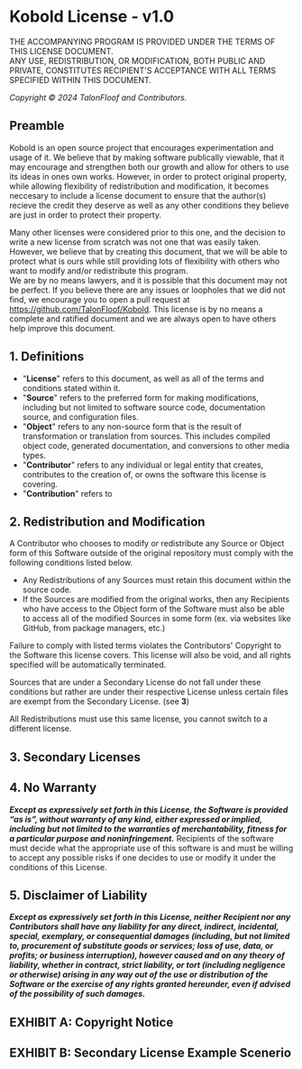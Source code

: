 # Kobold License - v1.0

THE ACCOMPANYING PROGRAM IS PROVIDED UNDER THE TERMS OF THIS LICENSE DOCUMENT.  
ANY USE, REDISTRIBUTION, OR MODIFICATION, BOTH PUBLIC AND PRIVATE, CONSTITUTES RECIPIENT'S ACCEPTANCE WITH ALL TERMS SPECIFIED WITHIN THIS DOCUMENT.

*Copyright © 2024 TalonFloof and Contributors.*

## Preamble

Kobold is an open source project that encourages experimentation and usage of it. We believe that by making software publically viewable, that it may encourage and strengthen both our growth and allow for others to use its ideas in ones own works. However, in order to protect original property, while allowing flexibility of redistribution and modification, it becomes neccesary to include a license document to ensure that the author(s) recieve the credit they deserve as well as any other conditions they believe are just in order to protect their property.

Many other licenses were considered prior to this one, and the decision to write a new license from scratch was not one that was easily taken. However, we believe that by creating this document, that we will be able to protect what is ours while still providing lots of flexibility with others who want to modify and/or redistribute this program.  
We are by no means lawyers, and it is possible that this document may not be perfect. If you believe there are any issues or loopholes that we did not find, we encourage you to open a pull request at https://github.com/TalonFloof/Kobold. This license is by no means a complete and ratified document and we are always open to have others help improve this document.

## 1. Definitions

- "**License**" refers to this document, as well as all of the terms and conditions stated within it.
- "**Source**" refers to the preferred form for making modifications, including but not limited to software source code, documentation source, and configuration files.
- "**Object**" refers to any non-source form that is the result of transformation or translation from sources. This includes compiled object code, generated documentation, and conversions to other media types.
- "**Contributor**" refers to any individual or legal entity that creates, contributes to the creation of, or owns the software this license is covering.
- "**Contribution**" refers to 

## 2. Redistribution and Modification

A Contributor who chooses to modify or redistribute any Source or Object form of this Software outside of the original repository must comply with the following conditions listed below.

- Any Redistributions of any Sources must retain this document within the source code.
- If the Sources are modified from the original works, then any Recipients who have access to the Object form of the Software must also be able to access all of the modified Sources in some form (ex. via websites like GitHub, from package managers, etc.)

Failure to comply with listed terms violates the Contributors' Copyright to the Software this license covers. This license will also be void, and all rights specified will be automatically terminated.

Sources that are under a Secondary License do not fall under these conditions but rather are under their respective License unless certain files are exempt from the Secondary License. (see **3**)

All Redistributions must use this same license, you cannot switch to a different license.

## 3. Secondary Licenses

## 4. No Warranty
***Except as expressively set forth in this License, the Software is provided “as is”, without warranty of any kind, either expressed or implied, including but not limited to the warranties of merchantability, fitness for a particular purpose and noninfringement.*** Recipients of the software must decide what the appropriate use of this software is and must be willing to accept any possible risks if one decides to use or modify it under the conditions of this License.

## 5. Disclaimer of Liability
***Except as expressively set forth in this License, neither Recipient nor any Contributors shall have any liability for any direct, indirect, incidental, special, exemplary, or consequential damages (including, but not limited to, procurement of substitute goods or services; loss of use, data, or profits; or business interruption), however caused and on any theory of liability, whether in contract, strict liability, or tort (including negligence or otherwise) arising in any way out of the use or distribution of the Software or the exercise of any rights granted hereunder, even if advised of the possibility of such damages.***

## EXHIBIT A: Copyright Notice

## EXHIBIT B: Secondary License Example Scenerio